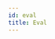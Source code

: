 ```yaml
---
id: eval
title: Eval
---
```


<!--
In the last chapter we saw how to test if a set of numbers satisfies a `Constraint` or a violates `Constraints`.
We now are going to look at how to unconstrained or constrained evaluations in CILib.
`Eval` useful in the sense that it provides a platform to determine whether a set of values are a feasible or
infeasible solution and how to handle them respectively.

```scala
unconstrained[F[_]: Input, A](f: F[A] => Double): Eval[A]

constrained[F[_]: Input, A](f: F[A] => Double, cs: List[Constraint[A, Double]]): Eval[A]
```

The above a methods belong to the `Eval` object with each creating their own version of an `Eval` instance.
Although they produce slightly different `Evals`, let's look at what `Eval` has to offer.

```scala
eval(a: NonEmptyList[A]): RVar[Objective[A]]

constrainBy(cs: List[Constraint[A,Double]]): Eval[A]

unconstrain: Eval[A]
```

The methods for constructing `Evals` also share some similarities. First, the type parameters, `[F[_]: Input, A]`.
`[F[_]: Input` simply means that we need a monad, in this case a `NonEmptyList`, of type `A`.
Secondly, in both methods, we pass a function that takes our monad and produces a `Double` (`f: F[A] => Double`).


## Unconstrained

<div class="callout callout-info">
An unconstrained evaluation applies a function that takes a monad and produces a double in a contained environment.
Every solution is feasible since there are not constraints.
</div>

```scala :invisible
import cilib._
import scalaz._
import Scalaz._
```
```scala
val e = Eval.unconstrained[NonEmptyList,Double](_.map(x => x * x).suml)
```

Here, we are creating an unconstrained evaluation instance that produces the sum of a non-empty list where each element is squared.
With our newly created instance we can use the following methods.

### eval

Will return a function that produces an `Objective`, either `Single` or `Multi` with a `Feasible` solution as there is no constraints.
This function is wrapped in an `RVar`. So in oder to *extract* the function from within the `RVar` we can use `run`.
Finally, we may use our function with other given list.

```scala :silent
val l = NonEmptyList(20.0, 4.0, 5.0)
```
```scala
e.eval
e.eval.run(RNG.fromTime)
e.eval.run(RNG.fromTime)._2
e.eval.run(RNG.fromTime)._2.apply(l)
```

### constrainBy

Will return a new instance of a constrained `Eval` based on the parameter provided and the existing `Eval's` *evaluation* function.

### unconstrain

This will return itself.

## Constrained

<div class="callout callout-info">
An unconstrained evaluation applies a function that takes a monad and produces a double in a contained environment.
The feasibility of every solution is determined by the constraints.
</div>

```scala :invisible
import cilib._
import scalaz._
import Scalaz._
```
```scala :silent
val lesThanCons = LessThan(ConstraintFunction((l: NonEmptyList[Double]) => l.suml), 12.0)
```
```scala
val e = Eval.constrained[NonEmptyList,Double](_.map(x => x * x).suml, List(lesThanCons))
```
### eval

Performs the same function as an unconstrained.
However, our result may either be feasible or infeasible.
If it is infeasible, you will notice that the result contains a violation count as well a `List` of the violated `Constraints`.

```scala :silent
var l = NonEmptyList(20.0, 4.0, 5.0)
```
```scala
e.eval.run(RNG.fromTime)._2.apply(l)
```
```scala :silent
l = NonEmptyList(1.0, 4.0, 5.0)
```
```scala
e.eval.run(RNG.fromTime)._2.apply(l)
```

### constrainBy

Will return a new instance of a constrained `Eval` based on the parameter provided and the existing `Eval's` *evaluation* function.
Note that the existing `Constraints` are not carried over, they are replaced by the parameter.

### unconstrain

Will return a new instance of a unconstrained `Eval` based on the existing `Eval's` *evaluation* function.


## How Would We Use Eval?

Okay, so we know what `Eval` *is*, but what can we do with it?
Say there exists a problem called problem X.
It requires 4 numbers.
Where all numbers need to be in the interval of 0 and 50.
However, there are some constraints.

1. The third number needs to be greater than 20.
2. Our fitness function can't yield a result greater than 5.

Our fitness function will add the first three numbers, and divide the result by the fourth.
Pretty simple. So far we have..

```scala :invisible
import cilib._
import scalaz._
import Scalaz._
```
```scala :silent
def fitness (values: NonEmptyList[Double]) : Double = {
    var result = values.index(0).getOrElse(0.0)
    result += values.index(1).getOrElse(0.0)
    result += values.index(2).getOrElse(0.0)
    result /= values.index(3).getOrElse(0.0)
    result
}
val cons1 = GreaterThan(ConstraintFunction((l: NonEmptyList[Double]) => l.index(3).getOrElse(0.0)), 20.0)
val cons2 = LessThanEqual(ConstraintFunction((l: NonEmptyList[Double]) => fitness(l)), 5.0)

val e = Eval.constrained[NonEmptyList,Double](fitness(_), List( cons1, cons2))
```

Cool. We know that when we use an `Eval` it will return an `Objective`, *the objective of a function*.
Since we know the `Objective` is going to be `Single` we should focus our attention there.
A `Single` will contain a `Fit` type, either `Feasible` or `Infeasible`, as well as a `List` of
any `Constraints` that were violated.

Because of all the class types being used we are able to use pattern matching in order to control our
program logic.

```scala :silent
def getSolution (fit: Fit) : Double = {
    fit match {
        case Feasible(v) => v
        case Infeasible(_, _) => -1.0
        case Adjusted (_, _) => -1.0
    }
}

def evalObjective (objective: Objective[Double]) : Double = {
    objective match {
        case Single(f, _) => getSolution(f)
        case Multi(_) => -1.0
    }
}
```

As you can see, we are using -1.0 to indicate an infeasible solution.

Now we can put everything together and test our code.

```scala :invisible
import spire.implicits._
import spire.math.Interval
```
```scala :silent
val rng = RNG.init(12L)
val interval = Interval(0.0, 50.0)
val l = Dist.uniform(interval).replicateM(4).eval(rng).toNel.getOrElse(NonEmptyList(0.0))
```
```scala
evalObjective(e.eval.run(rng)._2(l))
```
`.toNel.getOrElse(NonEmptyList(0.0))` is converting the returned `List[Double]` from our `RVar` evaluation to `NonEmptyList[Double]`.


## Summary

In this chapter we got to explore the useful concept of `Eval` and how we would use it in a very basic example.
Seeing as there are no exercises for this chapter, I encourage you to modify the example or come up with your own use of `Eval`.
This is so that you can solidify your understanding of `Eval` as will be making use of it in the coming chapters.

<div class="callout callout-info">
`Eval` is a type that allows us to evaluate a `NonEmptyList` of numbers using a
given function, while optionally applying a given `List` of `Constraints`.

To do this we use the `eval` method. We could either get a `Single` or `Multi Objective` as a result.
Where `Single` could contain a `Feasible` or `Infeasible` solution with a `List` of `Constraints` violated
(this list will be empty if it's a `Feasible` solution).
`Multi` will contain a `List` of `Single Objectives`.

Because of the types returned we are able to use pattern matching to account for every situation and control
what the flow of the program logic.
</div>

In the following chapter we will look at the concept that we briefly touched upon, `Fit`.
-->
